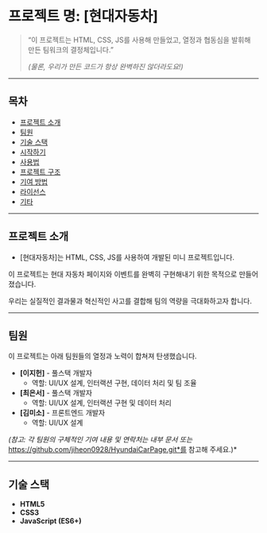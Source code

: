 # 프로젝트 명: **[현대자동차]**

> “이 프로젝트는 HTML, CSS, JS를 사용해 만들었고, 열정과 협동심을 발휘해 만든 팀워크의 결정체입니다.”
> 
> 
> *(물론, 우리가 만든 코드가 항상 완벽하진 않더라도요!)*
> 

---

## 목차

- [프로젝트 소개](https://www.notion.so/secondteamproject-196ccb72bdc0805fa1edc546bb46f005?pvs=21)
- [팀원](https://www.notion.so/secondteamproject-196ccb72bdc0805fa1edc546bb46f005?pvs=21)
- [기술 스택](https://www.notion.so/secondteamproject-196ccb72bdc0805fa1edc546bb46f005?pvs=21)
- [시작하기](https://www.notion.so/secondteamproject-196ccb72bdc0805fa1edc546bb46f005?pvs=21)
- [사용법](https://www.notion.so/secondteamproject-196ccb72bdc0805fa1edc546bb46f005?pvs=21)
- [프로젝트 구조](https://www.notion.so/secondteamproject-196ccb72bdc0805fa1edc546bb46f005?pvs=21)
- [기여 방법](https://www.notion.so/secondteamproject-196ccb72bdc0805fa1edc546bb46f005?pvs=21)
- [라이선스](https://www.notion.so/secondteamproject-196ccb72bdc0805fa1edc546bb46f005?pvs=21)
- [기타](https://www.notion.so/secondteamproject-196ccb72bdc0805fa1edc546bb46f005?pvs=21)

---

## 프로젝트 소개

- [현대자동차]는 HTML, CSS, JS를 사용하여 개발된 미니 프로젝트입니다.

이 프로젝트는 현대 자동차 페이지와 이벤트를 완벽히 구현해내기 위한 목적으로 만들어졌습니다.

우리는 실질적인 결과물과 혁신적인 사고를 결합해 팀의 역량을 극대화하고자 합니다.

---

## 팀원

이 프로젝트는 아래 팀원들의 열정과 노력이 합쳐져 탄생했습니다.

- **[이지헌]** - 풀스택 개발자
    - 역할: UI/UX 설계, 인터랙션 구현, 데이터 처리 및 팀 조율
- **[최은서]** - 풀스택 개발자
    - 역할: UI/UX 설계, 인터랙션 구현 및 데이터 처리
- **[김미소]** - 프론트엔드 개발자
    - 역할: UI/UX 설계

*(참고: 각 팀원의 구체적인 기여 내용 및 연락처는 내부 문서 또는* https://github.com/jiheon0928/HyundaiCarPage.git*를 참고해 주세요.)*

---

## 기술 스택

- **HTML5**
- **CSS3**
- **JavaScript (ES6+)**